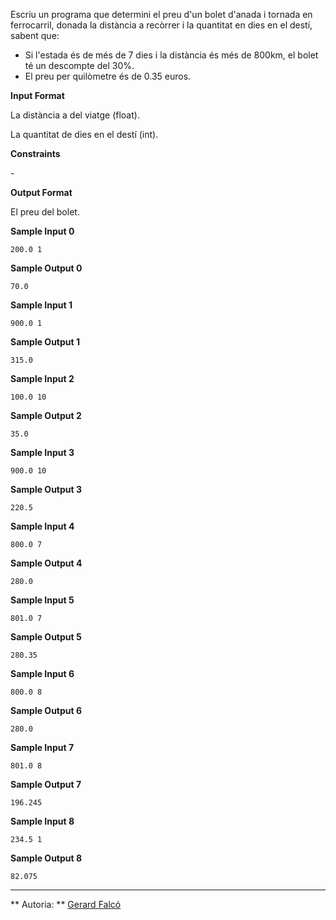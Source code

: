 Escriu un programa que determini el preu d'un bolet d'anada i tornada en
ferrocarril, donada la distància a recòrrer i la quantitat en dies en el
destí, sabent que:

  - Si l'estada és de més de 7 dies i la distància és més de 800km, el
    bolet té un descompte del 30%.
  - El preu per quilòmetre és de 0.35 euros.

**Input Format**

La distància  a del viatge (float).

La quantitat  de dies en el destí (int).

**Constraints**

\-

**Output Format**

El preu del bolet.

**Sample Input 0**

    200.0 1

**Sample Output 0**

    70.0

**Sample Input 1**

    900.0 1

**Sample Output 1**

    315.0

**Sample Input 2**

    100.0 10

**Sample Output 2**

    35.0

**Sample Input 3**

    900.0 10

**Sample Output 3**

    220.5

**Sample Input 4**

    800.0 7

**Sample Output 4**

    280.0

**Sample Input 5**

    801.0 7

**Sample Output 5**

    280.35

**Sample Input 6**

    800.0 8

**Sample Output 6**

    280.0

**Sample Input 7**

    801.0 8

**Sample Output 7**

    196.245

**Sample Input 8**

    234.5 1

**Sample Output 8**

    82.075

----------

** Autoria: **
[Gerard Falcó](https://github.com/gerardfp)

